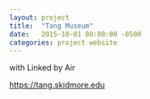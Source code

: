 ```yaml
---
layout: project
title:  "Tang Museum"
date:   2015-10-01 00:00:00 -0500
categories: project website
---
```


with Linked by Air

https://tang.skidmore.edu
